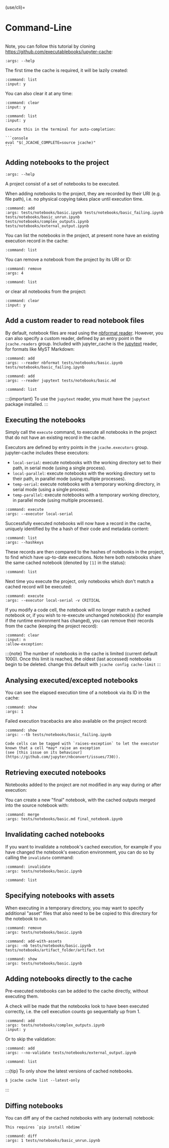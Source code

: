 (use/cli)=

# Command-Line

```{jcache-clear}
```

Note, you can follow this tutorial by cloning <https://github.com/executablebooks/jupyter-cache>:

```{jcache-cli} jupyter_cache.cli.commands.cmd_main:jcache
:args: --help
```

The first time the cache is required, it will be lazily created:

```{jcache-cli} jupyter_cache.cli.commands.cmd_notebook:cmnd_notebook
:command: list
:input: y
```

You can also clear it at any time:

```{jcache-cli} jupyter_cache.cli.commands.cmd_main:jcache
:command: clear
:input: y
```

```{jcache-cli} jupyter_cache.cli.commands.cmd_notebook:cmnd_notebook
:command: list
:input: y
```

````{tip}
Execute this in the terminal for auto-completion:

```console
eval "$(_JCACHE_COMPLETE=source jcache)"
```
````

## Adding notebooks to the project

```{jcache-cli} jupyter_cache.cli.commands.cmd_notebook:cmnd_notebook
:args: --help
```

A project consist of a set of notebooks to be executed.

When adding notebooks to the project, they are recorded by their URI (e.g. file path),
i.e. no physical copying takes place until execution time.

```{jcache-cli} jupyter_cache.cli.commands.cmd_notebook:cmnd_notebook
:command: add
:args: tests/notebooks/basic.ipynb tests/notebooks/basic_failing.ipynb tests/notebooks/basic_unrun.ipynb tests/notebooks/complex_outputs.ipynb tests/notebooks/external_output.ipynb
```

You can list the notebooks in the project, at present none have an existing execution record in the cache:

```{jcache-cli} jupyter_cache.cli.commands.cmd_notebook:cmnd_notebook
:command: list
```

You can remove a notebook from the project by its URI or ID:

```{jcache-cli} jupyter_cache.cli.commands.cmd_notebook:cmnd_notebook
:command: remove
:args: 4
```

```{jcache-cli} jupyter_cache.cli.commands.cmd_notebook:cmnd_notebook
:command: list
```

or clear all notebooks from the project:

```{jcache-cli} jupyter_cache.cli.commands.cmd_notebook:cmnd_notebook
:command: clear
:input: y
```

## Add a custom reader to read notebook files

By default, notebook files are read using the [nbformat reader](https://nbformat.readthedocs.io/en/latest/api.html#nbformat.read).
However, you can also specify a custom reader, defined by an entry point in the `jcache.readers` group.
Included with jupyter_cache is the [jupytext](https://jupytext.readthedocs.io) reader, for formats like MyST Markdown:

```{jcache-cli} jupyter_cache.cli.commands.cmd_notebook:cmnd_notebook
:command: add
:args: --reader nbformat tests/notebooks/basic.ipynb tests/notebooks/basic_failing.ipynb
```

```{jcache-cli} jupyter_cache.cli.commands.cmd_notebook:cmnd_notebook
:command: add
:args: --reader jupytext tests/notebooks/basic.md
```

```{jcache-cli} jupyter_cache.cli.commands.cmd_notebook:cmnd_notebook
:command: list
```

:::{important}
To use the `jupytext` reader, you must have the `jupytext` package installed.
:::

## Executing the notebooks

Simply call the `execute` command, to execute all notebooks in the project that do not have an existing record in the cache.

Executors are defined by entry points in the `jcache.executors` group.
jupyter-cache includes these executors:

- `local-serial`: execute notebooks with the working directory set to their path, in serial mode (using a single process).
- `local-parallel`: execute notebooks with the working directory set to their path, in parallel mode (using multiple processes).
- `temp-serial`: execute notebooks with a temporary working directory, in serial mode (using a single process).
- `temp-parallel`: execute notebooks with a temporary working directory, in parallel mode (using multiple processes).

```{jcache-cli} jupyter_cache.cli.commands.cmd_main:jcache
:command: execute
:args: --executor local-serial
```

Successfully executed notebooks will now have a record in the cache, uniquely identified by the a hash of their code and metadata content:

```{jcache-cli} jupyter_cache.cli.commands.cmd_cache:cmnd_cache
:command: list
:args: --hashkeys
```

These records are then compared to the hashes of notebooks in the project, to find which have up-to-date executions.
Note here both notebooks share the same cached notebook (denoted by `[1]` in the status):

```{jcache-cli} jupyter_cache.cli.commands.cmd_notebook:cmnd_notebook
:command: list
```

Next time you execute the project, only notebooks which don't match a cached record will be executed:

```{jcache-cli} jupyter_cache.cli.commands.cmd_main:jcache
:command: execute
:args: --executor local-serial -v CRITICAL
```

If you modify a code cell, the notebook will no longer match a cached notebook or, if you wish to re-execute unchanged notebook(s) (for example if the runtime environment has changed), you can remove their records from the cache (keeping the project record):

```{jcache-cli} jupyter_cache.cli.commands.cmd_cache:cmnd_cache
:command: clear
:input: n
:allow-exception:
```

:::{note}
The number of notebooks in the cache is limited
(current default 1000).
Once this limit is reached, the oldest (last accessed) notebooks begin to be deleted.
change this default with `jcache config cache-limit`
:::

## Analysing executed/excepted notebooks

You can see the elapsed execution time of a notebook via its ID in the cache:

```{jcache-cli} jupyter_cache.cli.commands.cmd_cache:cmnd_cache
:command: show
:args: 1
```

Failed execution tracebacks are also available on the project record:

```{jcache-cli} jupyter_cache.cli.commands.cmd_notebook:cmnd_notebook
:command: show
:args: --tb tests/notebooks/basic_failing.ipynb
```

```{tip}
Code cells can be tagged with `raises-exception` to let the executor known that a cell *may* raise an exception
(see [this issue on its behaviour](https://github.com/jupyter/nbconvert/issues/730)).
```

## Retrieving executed notebooks

Notebooks added to the project are not modified in any way during or after execution:

You can create a new "final" notebook, with the cached outputs merged into the source notebook with:

```{jcache-cli} jupyter_cache.cli.commands.cmd_notebook:cmnd_notebook
:command: merge
:args: tests/notebooks/basic.md final_notebook.ipynb
```

## Invalidating cached notebooks

If you want to invalidate a notebook's cached execution,
for example if you have changed the notebook's execution environment,
you can do so by calling the `invalidate` command:

```{jcache-cli} jupyter_cache.cli.commands.cmd_notebook:cmnd_notebook
:command: invalidate
:args: tests/notebooks/basic.ipynb
```

```{jcache-cli} jupyter_cache.cli.commands.cmd_notebook:cmnd_notebook
:command: list
```

## Specifying notebooks with assets

When executing in a temporary directory, you may want to specify additional "asset" files that also need to be be copied to this directory for the notebook to run.

```{jcache-cli} jupyter_cache.cli.commands.cmd_notebook:cmnd_notebook
:command: remove
:args: tests/notebooks/basic.ipynb
```

```{jcache-cli} jupyter_cache.cli.commands.cmd_notebook:cmnd_notebook
:command: add-with-assets
:args: -nb tests/notebooks/basic.ipynb tests/notebooks/artifact_folder/artifact.txt
```

```{jcache-cli} jupyter_cache.cli.commands.cmd_notebook:cmnd_notebook
:command: show
:args: tests/notebooks/basic.ipynb
```

## Adding notebooks directly to the cache

Pre-executed notebooks can be added to the cache directly, without executing them.

A check will be made that the notebooks look to have been executed correctly,
i.e. the cell execution counts go sequentially up from 1.

```{jcache-cli} jupyter_cache.cli.commands.cmd_cache:cmnd_cache
:command: add
:args: tests/notebooks/complex_outputs.ipynb
:input: y
```

Or to skip the validation:

```{jcache-cli} jupyter_cache.cli.commands.cmd_cache:cmnd_cache
:command: add
:args: --no-validate tests/notebooks/external_output.ipynb
```

```{jcache-cli} jupyter_cache.cli.commands.cmd_cache:cmnd_cache
:command: list
```

:::{tip}
To only show the latest versions of cached notebooks.

```console
$ jcache cache list --latest-only
```

:::

## Diffing notebooks

You can diff any of the cached notebooks with any (external) notebook:

```{warning}
This requires `pip install nbdime`
```

```{jcache-cli} jupyter_cache.cli.commands.cmd_cache:cmnd_cache
:command: diff
:args: 1 tests/notebooks/basic_unrun.ipynb
```
